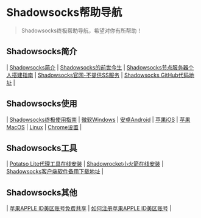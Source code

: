 # Shadowsocks帮助导航

> Shadowsocks终极帮助导航，希望对你有所帮助！

## Shadowsocks简介 ##

| [Shadowsocks简介](https://super-ssr.github.io/Shadowsocks/whats-shadowsocks.html) | [Shadowsocks的前世今生](https://super-ssr.github.io/Shadowsocks/Shadowsocks-wiki.html) | [Shadowsocks节点服务器个人搭建指南](https://super-ssr.github.io/Shadowsocks/Shadowsocks-server.html) | [Shadowsocks官网-不提供SS服务](https://shadowsocks.org/) | [Shadowsocks GitHub代码地址](https://github.com/shadowsocks) | 

## Shadowsocks使用 ##

| [Shadowsocks终极使用指南](https://super-ssr.github.io/Shadowsocks/) | [微软Windows](https://super-ssr.github.io/Shadowsocks/windows.html) | [安卓Android](https://super-ssr.github.io/Shadowsocks/Android.html) | [苹果iOS](https://super-ssr.github.io/Shadowsocks/ios.html) | [苹果MacOS](https://super-ssr.github.io/Shadowsocks/mac.html) | [Linux](https://super-ssr.github.io/Shadowsocks/linux.html) | [Chrome设置](https://super-ssr.github.io/Shadowsocks/Chrome.html) | 

## Shadowsocks工具 ##

| [Potatso Lite代理工具在线安装](https://super-ssr.github.io/Potatso-Lite) | [Shadowrocket小火箭在线安装](https://super-ssr.github.io/iOS) | [Shadowsocks客户端软件备用下载地址](https://super-ssr.github.io/Shadowsocks/download.html) | 

## Shadowsocks其他 ##

| [苹果APPLE ID美区账号免费共享](https://super-ssr.github.io/Shadowsocks/appleid.html) | [如何注册苹果APPLE ID美区账号](https://super-ssr.github.io/Shadowsocks/apple-id.html) | 
